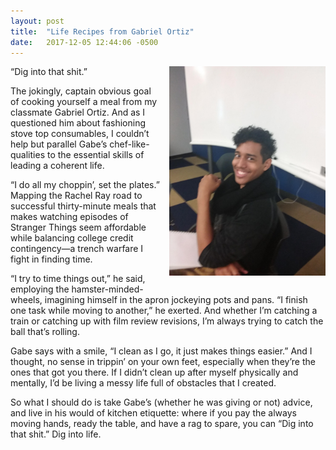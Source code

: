 ```yaml
---
layout: post
title:  "Life Recipes from Gabriel Ortiz"
date:   2017-12-05 12:44:06 -0500
---
```


<img src="/assets/interview-1.png" style="float:right; max-width: 250px; margin-left: 15px; margin-bottom: 15px;" />

“Dig into that shit.”

The jokingly, captain obvious goal of cooking yourself a meal from my classmate Gabriel Ortiz. And as I questioned him about fashioning stove top consumables, I couldn’t help but parallel Gabe’s chef-like-qualities to the essential skills of leading a coherent life.

“I do all my choppin’, set the plates.” Mapping the Rachel Ray road to successful thirty-minute meals that makes watching episodes of Stranger Things seem affordable while balancing college credit contingency—a trench warfare I fight in finding time.

“I try to time things out,” he said, employing the hamster-minded-wheels, imagining himself in the apron jockeying pots and pans. “I finish one task while moving to another,” he exerted. And whether I’m catching a train or catching up with film review revisions, I’m always trying to catch the ball that’s rolling.

Gabe says with a smile, “I clean as I go, it just makes things easier.” And I thought, no sense in trippin’ on your own feet, especially when they’re the ones that got you there. If I didn’t clean up after myself physically and mentally, I’d be living a messy life full of obstacles that I created.

So what I should do is take Gabe’s (whether he was giving or not) advice, and live in his would of kitchen etiquette: where if you pay the always moving hands, ready the table, and have a rag to spare, you can “Dig into that shit.” Dig into life.
